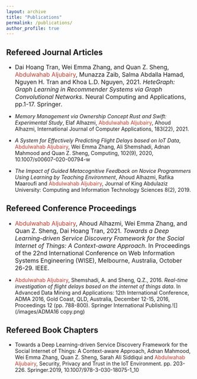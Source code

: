 ```yaml
---
layout: archive
title: "Publications"
permalink: /publications/
author_profile: true
---
```

Refereed Journal Articles
----------------
  
- <span style="font-size:16px">Dai Hoang Tran, Wei Emma Zhang, and Quan Z. Sheng, <span style="color:#C0392B">Abdulwahab Aljubairy</span>, Munazza Zaib, Salma Abdalla Hamad, Nguyen H. Tran and Khoa L.D. Nguyen, 2021. <em>HeteGraph: Graph Learning in Recommender Systems via Graph Convolutional Networks</em>. Neural Computing and Applications, pp.1-17. Springer.</span>
  
- <em>Memory Management via Ownership Concept Rust and Swift: Experimental Study</em>, Elaf Alhazmi, <span style="color:#C0392B">Abdulwahab Aljubairy</span>, Ahoud Alhazmi, International Journal of Computer Applications, 183(22), 2021.
  
- <em>A System for Effectively Predicting Flight Delays based on IoT Data</em>, <span style="color:#C0392B">Abdulwahab Aljubairy</span>, Wei Emma Zhang, Ali Shemshadi, Adnan Mahmood and Quan Z. Sheng, Computing, 102(9), 2020, 10.1007/s00607-020-00794-w
  
- <em>The Impact of Guided Metacognitive Feedback on Novice Programmers Using Learning by Teaching Environment</em>, Ahoud Alhazmi, Rafika Maaroufi and <span style="color:#C0392B">Abdulwahab Aljubairy</span>, Journal of King Abdulaziz University: Computing and Information Technology Sciences 8(2), 2019.

Refereed Conference Proceedings
-----------------------
- <span style="font-size:16px"><span style="color:#C0392B">Abdulwahab Aljubairy</span>, Ahoud Alhazmi, Wei Emma Zhang, and Quan Z. Sheng, Dai Hoang Tran, 2021. <em>Towards a Deep Learning-driven Service Discovery Framework for the Social Internet of Things: A Context-aware Approach</em>. In Proceedings of the 22nd International Conference on Web Information Systems Engineering (WISE), Melbourne, Australia, October 26-29. IEEE.</span>

- <span style="color:#C0392B">Abdulwahab Aljubairy</span>, Shemshadi, A. and Sheng, Q.Z., 2016. <em>Real-time investigation of flight delays based on the internet of things data</em>. In Advanced Data Mining and Applications: 12th International Conference, ADMA 2016, Gold Coast, QLD, Australia, December 12-15, 2016, Proceedings 12 (pp. 788-800). Springer International Publishing.![](/images/ADMA16 copy.png)

Refereed Book Chapters
---------------------
- Towards a Deep Learning-driven Service Discovery Framework for the Social Internet of Things: A Context-aware Approach, Adnan Mahmood, Wei Emma Zhang, Quan Z. Sheng, Sarah Ali Siddiqui and <span style="color:#C0392B">Abdulwahab Aljubairy</span>, Security, Privacy and Trust in the IoT Environment. pp. 203-226. Springer.2019, 10.1007/978-3-030-18075-1_10
